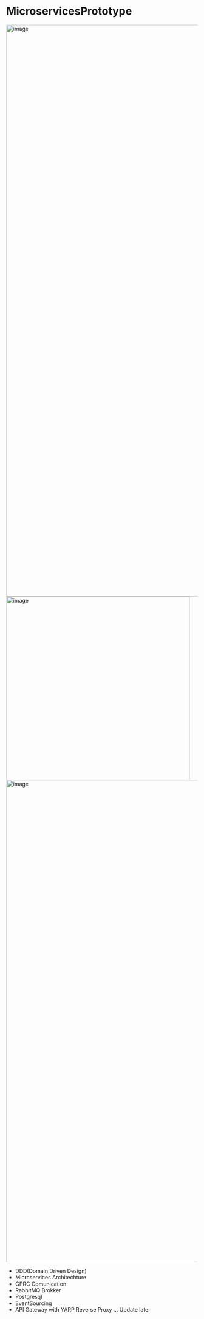 # MicroservicesPrototype

<img width="1504" alt="image" src="https://github.com/huscongao1692003/MicroservicesPrototype/assets/72685335/ab5d360b-10e4-4cb2-8883-7f7ea0898d44">

<img width="483" alt="image" src="https://github.com/huscongao1692003/MicroservicesPrototype/assets/72685335/856a98ee-e5db-4355-a0d0-b8a930d72ec5">
<img width="1269" alt="image" src="https://github.com/huscongao1692003/MicroservicesPrototype/assets/72685335/3608e85d-a32f-4954-823a-30065fd5d62f">


- DDD(Domain Driven Design)
- Microservices Architechture
- GPRC Comunication
- RabbitMQ Brokker
- Postgresql
- EventSourcing
- API Gateway with YARP Reverse Proxy
  ... Update later

